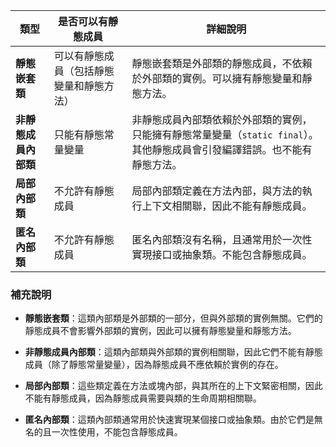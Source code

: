 | 類型                   | 是否可以有靜態成員                   | 詳細說明                                                                                                     |
|------------------------|--------------------------------------|--------------------------------------------------------------------------------------------------------------|
| **靜態嵌套類**        | 可以有靜態成員（包括靜態變量和靜態方法） | 靜態嵌套類是外部類的靜態成員，不依賴於外部類的實例。可以擁有靜態變量和靜態方法。                              |
| **非靜態成員內部類**  | 只能有靜態常量變量                   | 非靜態成員內部類依賴於外部類的實例，只能擁有靜態常量變量（`static final`）。其他靜態成員會引發編譯錯誤。也不能有靜態方法。     |
| **局部內部類**        | 不允許有靜態成員                     | 局部內部類定義在方法內部，與方法的執行上下文相關聯，因此不能有靜態成員。                                      |
| **匿名內部類**        | 不允許有靜態成員                     | 匿名內部類沒有名稱，且通常用於一次性實現接口或抽象類。不能包含靜態成員。                                      |

### 補充說明

- **靜態嵌套類**：這類內部類是外部類的一部分，但與外部類的實例無關。它們的靜態成員不會影響外部類的實例，因此可以擁有靜態變量和靜態方法。
  
- **非靜態成員內部類**：這類內部類與外部類的實例相關聯，因此它們不能有靜態成員（除了靜態常量變量），因為靜態成員不應依賴於實例的存在。

- **局部內部類**：這些類定義在方法或塊內部，與其所在的上下文緊密相關，因此不能有靜態成員，因為靜態成員需要與類的生命周期相關聯。

- **匿名內部類**：這類內部類通常用於快速實現某個接口或抽象類。由於它們是無名的且一次性使用，不能包含靜態成員。
